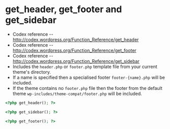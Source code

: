 # get_header, get_footer and get_sidebar
- Codex reference -- http://codex.wordpress.org/Function_Reference/get_header
- Codex reference -- http://codex.wordpress.org/Function_Reference/get_footer
- Codex reference -- http://codex.wordpress.org/Function_Reference/get_sidebar
- Includes the `header.php` or `footer.php` template file from your current theme's directory. 
- If a name is specified then a specialised footer `footer-{name}.php` will be included.
- If the theme contains no `footer.php` file then the footer from the default theme `wp-includes/theme-compat/footer.php` will be included.

```php
<?php get_header(); ?>
```

```php
<?php get_sidebar(); ?>
```

```php
<?php get_footer(); ?>
```